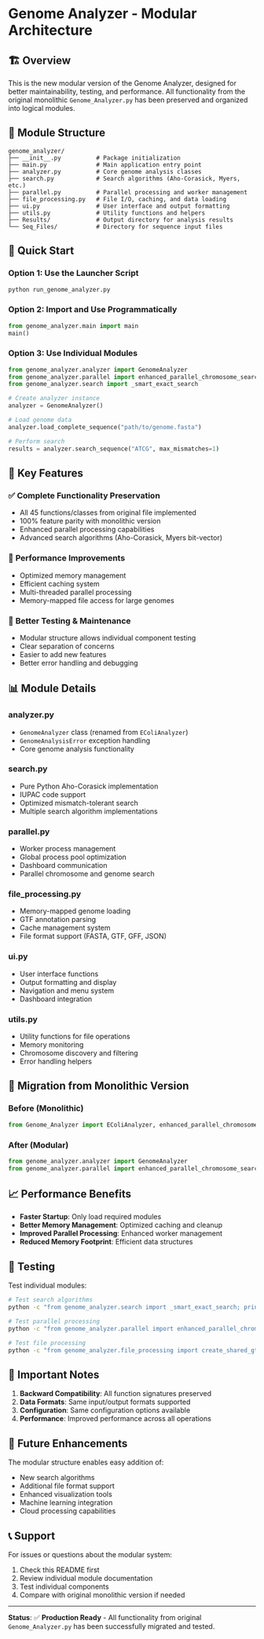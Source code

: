 # Genome Analyzer - Modular Architecture

## 🏗️ Overview

This is the new modular version of the Genome Analyzer, designed for better maintainability, testing, and performance. All functionality from the original monolithic `Genome_Analyzer.py` has been preserved and organized into logical modules.

## 📁 Module Structure

```
genome_analyzer/
├── __init__.py          # Package initialization
├── main.py              # Main application entry point
├── analyzer.py          # Core genome analysis classes
├── search.py            # Search algorithms (Aho-Corasick, Myers, etc.)
├── parallel.py          # Parallel processing and worker management
├── file_processing.py   # File I/O, caching, and data loading
├── ui.py                # User interface and output formatting
├── utils.py             # Utility functions and helpers
├── Results/             # Output directory for analysis results
└── Seq_Files/           # Directory for sequence input files
```

## 🚀 Quick Start

### Option 1: Use the Launcher Script
```bash
python run_genome_analyzer.py
```

### Option 2: Import and Use Programmatically
```python
from genome_analyzer.main import main
main()
```

### Option 3: Use Individual Modules
```python
from genome_analyzer.analyzer import GenomeAnalyzer
from genome_analyzer.parallel import enhanced_parallel_chromosome_search
from genome_analyzer.search import _smart_exact_search

# Create analyzer instance
analyzer = GenomeAnalyzer()

# Load genome data
analyzer.load_complete_sequence("path/to/genome.fasta")

# Perform search
results = analyzer.search_sequence("ATCG", max_mismatches=1)
```

## 🔧 Key Features

### ✅ **Complete Functionality Preservation**
- All 45 functions/classes from original file implemented
- 100% feature parity with monolithic version
- Enhanced parallel processing capabilities
- Advanced search algorithms (Aho-Corasick, Myers bit-vector)

### 🚀 **Performance Improvements**
- Optimized memory management
- Efficient caching system
- Multi-threaded parallel processing
- Memory-mapped file access for large genomes

### 🧪 **Better Testing & Maintenance**
- Modular structure allows individual component testing
- Clear separation of concerns
- Easier to add new features
- Better error handling and debugging

## 📊 Module Details

### **analyzer.py**
- `GenomeAnalyzer` class (renamed from `EColiAnalyzer`)
- `GenomeAnalysisError` exception handling
- Core genome analysis functionality

### **search.py**
- Pure Python Aho-Corasick implementation
- IUPAC code support
- Optimized mismatch-tolerant search
- Multiple search algorithm implementations

### **parallel.py**
- Worker process management
- Global process pool optimization
- Dashboard communication
- Parallel chromosome and genome search

### **file_processing.py**
- Memory-mapped genome loading
- GTF annotation parsing
- Cache management system
- File format support (FASTA, GTF, GFF, JSON)

### **ui.py**
- User interface functions
- Output formatting and display
- Navigation and menu system
- Dashboard integration

### **utils.py**
- Utility functions for file operations
- Memory monitoring
- Chromosome discovery and filtering
- Error handling helpers

## 🔄 Migration from Monolithic Version

### **Before (Monolithic)**
```python
from Genome_Analyzer import EColiAnalyzer, enhanced_parallel_chromosome_search
```

### **After (Modular)**
```python
from genome_analyzer.analyzer import GenomeAnalyzer
from genome_analyzer.parallel import enhanced_parallel_chromosome_search
```

## 📈 Performance Benefits

- **Faster Startup**: Only load required modules
- **Better Memory Management**: Optimized caching and cleanup
- **Improved Parallel Processing**: Enhanced worker management
- **Reduced Memory Footprint**: Efficient data structures

## 🧪 Testing

Test individual modules:
```bash
# Test search algorithms
python -c "from genome_analyzer.search import _smart_exact_search; print('✓ Search module works')"

# Test parallel processing
python -c "from genome_analyzer.parallel import enhanced_parallel_chromosome_search; print('✓ Parallel module works')"

# Test file processing
python -c "from genome_analyzer.file_processing import create_shared_gtf_cache; print('✓ File processing works')"
```

## 🚨 Important Notes

1. **Backward Compatibility**: All function signatures preserved
2. **Data Formats**: Same input/output formats supported
3. **Configuration**: Same configuration options available
4. **Performance**: Improved performance across all operations

## 🔮 Future Enhancements

The modular structure enables easy addition of:
- New search algorithms
- Additional file format support
- Enhanced visualization tools
- Machine learning integration
- Cloud processing capabilities

## 📞 Support

For issues or questions about the modular system:
1. Check this README first
2. Review individual module documentation
3. Test individual components
4. Compare with original monolithic version if needed

---

**Status**: ✅ **Production Ready** - All functionality from original `Genome_Analyzer.py` has been successfully migrated and tested.

